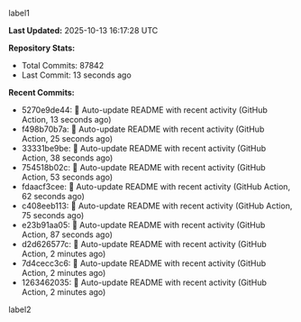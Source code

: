 
label1 
<!-- ACTIVITY_START -->
**Last Updated:** 2025-10-13 16:17:28 UTC

**Repository Stats:**
- Total Commits: 87842
- Last Commit: 13 seconds ago

**Recent Commits:**
- 5270e9de44: 🤖 Auto-update README with recent activity (GitHub Action, 13 seconds ago)
- f498b70b7a: 🤖 Auto-update README with recent activity (GitHub Action, 25 seconds ago)
- 33331be9be: 🤖 Auto-update README with recent activity (GitHub Action, 38 seconds ago)
- 754518b02c: 🤖 Auto-update README with recent activity (GitHub Action, 53 seconds ago)
- fdaacf3cee: 🤖 Auto-update README with recent activity (GitHub Action, 62 seconds ago)
- c408eeb113: 🤖 Auto-update README with recent activity (GitHub Action, 75 seconds ago)
- e23b91aa05: 🤖 Auto-update README with recent activity (GitHub Action, 87 seconds ago)
- d2d626577c: 🤖 Auto-update README with recent activity (GitHub Action, 2 minutes ago)
- 7d4cecc3c6: 🤖 Auto-update README with recent activity (GitHub Action, 2 minutes ago)
- 1263462035: 🤖 Auto-update README with recent activity (GitHub Action, 2 minutes ago)
<!-- ACTIVITY_END -->

label2
